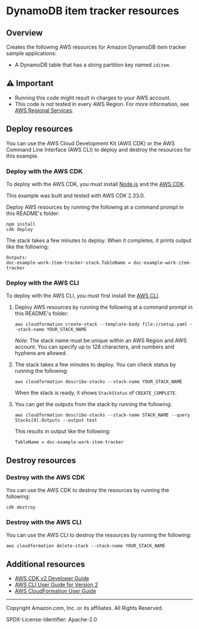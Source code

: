 # DynamoDB item tracker resources

## Overview

Creates the following AWS resources for Amazon DynamoDB item tracker sample applications:

* A DynamoDB table that has a string partition key named `iditem`.

## ⚠️ Important

* Running this code might result in charges to your AWS account.
* This code is not tested in every AWS Region. For more information, see [AWS Regional Services](https://aws.amazon.com/about-aws/global-infrastructure/regional-product-services).

## Deploy resources

You can use the AWS Cloud Development Kit (AWS CDK) or the AWS Command Line Interface
(AWS CLI) to deploy and destroy the resources for this example.

### Deploy with the AWS CDK

To deploy with the AWS CDK, you must install [Node.js](https://nodejs.org) and the
[AWS CDK](https://docs.aws.amazon.com/cdk/v2/guide/getting_started.html).

This example was built and tested with AWS CDK 2.33.0.

Deploy AWS resources by running the following at a command prompt in this README's folder:

```
npm install
cdk deploy
```

The stack takes a few minutes to deploy. When it completes, it prints output like
the following:

```
Outputs:
doc-example-work-item-tracker-stack.TableName = doc-example-work-item-tracker
```

### Deploy with the AWS CLI

To deploy with the AWS CLI, you must first install the
[AWS CLI](https://docs.aws.amazon.com/cli/latest/userguide/getting-started-install.html).

1. Deploy AWS resources by running the following at a command prompt in this README's folder:

    ```
    aws cloudformation create-stack --template-body file://setup.yaml --stack-name YOUR_STACK_NAME
    ```

    *Note:* The stack name must be unique within an AWS Region and AWS account. You can
    specify up to 128 characters, and numbers and hyphens are allowed.

2. The stack takes a few minutes to deploy. You can check status by running the following:

    ```
    aws cloudformation describe-stacks --stack-name YOUR_STACK_NAME
    ```

    When the stack is ready, it shows `StackStatus` of `CREATE_COMPLETE`.

3. You can get the outputs from the stack by running the following:

    ```
    aws cloudformation describe-stacks --stack-name STACK_NAME --query Stacks[0].Outputs --output text
    ```

    This results in output like the following:

    ```
    TableName = doc-example-work-item-tracker
    ```

## Destroy resources

### Destroy with the AWS CDK

You can use the AWS CDK to destroy the resources by running the following:

```
cdk destroy
```

### Destroy with the AWS CLI

You can use the AWS CLI to destroy the resources by running the following:

```
aws cloudformation delete-stack --stack-name YOUR_STACK_NAME
```

## Additional resources

* [AWS CDK v2 Developer Guide](https://docs.aws.amazon.com/cdk/v2/guide/home.html)
* [AWS CLI User Guide for Version 2](https://docs.aws.amazon.com/cli/latest/userguide/cli-chap-welcome.html)
* [AWS CloudFormation User Guide](https://docs.aws.amazon.com/AWSCloudFormation/latest/UserGuide/Welcome.html)

---

Copyright Amazon.com, Inc. or its affiliates. All Rights Reserved.

SPDX-License-Identifier: Apache-2.0
